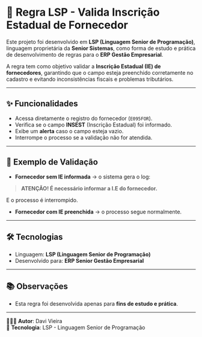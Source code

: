 # 🔄 Regra LSP - Valida Inscrição Estadual de Fornecedor

Este projeto foi desenvolvido em **LSP (Linguagem Senior de Programação)**, linguagem proprietária da **Senior Sistemas**, como forma de estudo e prática de desenvolvimento de regras para o **ERP Gestão Empresarial**.

A regra tem como objetivo validar a **Inscrição Estadual (IE) de fornecedores**, garantindo que o campo esteja preenchido corretamente no cadastro e evitando inconsistências fiscais e problemas tributários.

---

## ✨ Funcionalidades
- Acessa diretamente o registro do fornecedor (`E095FOR`).
- Verifica se o campo **INSEST** (Inscrição Estadual) foi informado.
- Exibe um **alerta** caso o campo esteja vazio.
- Interrompe o processo se a validação não for atendida.

---

## 📌 Exemplo de Validação
- **Fornecedor sem IE informada** → o sistema gera o log:

> **ATENÇÃO! É necessário informar a I.E do fornecedor.**

  E o processo é interrompido.
- **Fornecedor com IE preenchida** → o processo segue normalmente.

---

## 🛠️ Tecnologias
- Linguagem: **LSP (Linguagem Senior de Programação)**
- Desenvolvido para: **ERP Senior Gestão Empresarial**

---

## 📚 Observações
- Esta regra foi desenvolvida apenas para **fins de estudo e prática**.

---

👨🏻‍💻 **Autor**: Davi Vieira  
🔧 **Tecnologia**: LSP - Linguagem Senior de Programação
